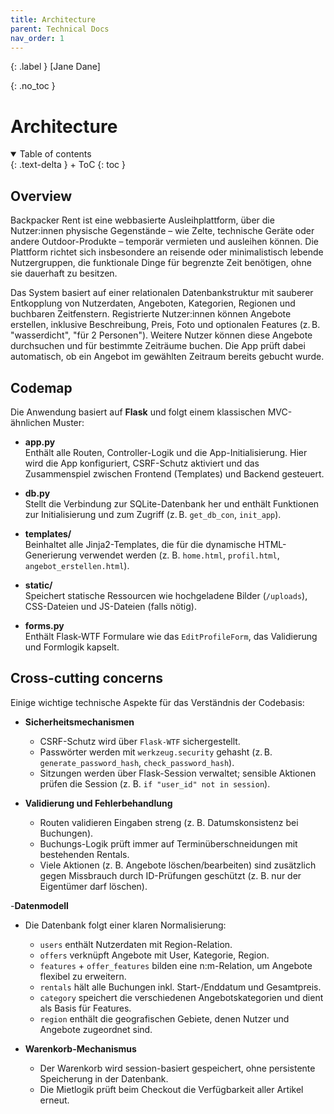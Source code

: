 ```yaml
---
title: Architecture
parent: Technical Docs
nav_order: 1
---
```


{: .label }
[Jane Dane]

{: .no_toc }
# Architecture


<details open markdown="block">
{: .text-delta }
<summary>Table of contents</summary>
+ ToC
{: toc }
</details>

## Overview

Backpacker Rent ist eine webbasierte Ausleihplattform, über die Nutzer:innen physische Gegenstände – wie Zelte, technische Geräte oder andere Outdoor-Produkte – temporär vermieten und ausleihen können. Die Plattform richtet sich insbesondere an reisende oder minimalistisch lebende Nutzergruppen, die funktionale Dinge für begrenzte Zeit benötigen, ohne sie dauerhaft zu besitzen.

Das System basiert auf einer relationalen Datenbankstruktur mit sauberer Entkopplung von Nutzerdaten, Angeboten, Kategorien, Regionen und buchbaren Zeitfenstern. Registrierte Nutzer:innen können Angebote erstellen, inklusive Beschreibung, Preis, Foto und optionalen Features (z. B. "wasserdicht", "für 2 Personen"). Weitere Nutzer können diese Angebote durchsuchen und für bestimmte Zeiträume buchen. Die App prüft dabei automatisch, ob ein Angebot im gewählten Zeitraum bereits gebucht wurde.

## Codemap

Die Anwendung basiert auf **Flask** und folgt einem klassischen MVC-ähnlichen Muster:

- **app.py**  
  Enthält alle Routen, Controller-Logik und die App-Initialisierung. Hier wird die App konfiguriert, CSRF-Schutz aktiviert und das Zusammenspiel zwischen Frontend (Templates) und Backend gesteuert.
  
- **db.py**  
  Stellt die Verbindung zur SQLite-Datenbank her und enthält Funktionen zur Initialisierung und zum Zugriff (z. B. `get_db_con`, `init_app`).

- **templates/**  
  Beinhaltet alle Jinja2-Templates, die für die dynamische HTML-Generierung verwendet werden (z. B. `home.html`, `profil.html`, `angebot_erstellen.html`).

- **static/**  
  Speichert statische Ressourcen wie hochgeladene Bilder (`/uploads`), CSS-Dateien und JS-Dateien (falls nötig).

- **forms.py**  
  Enthält Flask-WTF Formulare wie das `EditProfileForm`, das Validierung und Formlogik kapselt.

## Cross-cutting concerns

Einige wichtige technische Aspekte für das Verständnis der Codebasis:

- **Sicherheitsmechanismen**
  - CSRF-Schutz wird über `Flask-WTF` sichergestellt.
  - Passwörter werden mit `werkzeug.security` gehasht (z. B. `generate_password_hash`, `check_password_hash`).
  - Sitzungen werden über Flask-Session verwaltet; sensible Aktionen prüfen die Session (z. B. `if "user_id" not in session`).

- **Validierung und Fehlerbehandlung**
  - Routen validieren Eingaben streng (z. B. Datumskonsistenz bei Buchungen).
  - Buchungs-Logik prüft immer auf Terminüberschneidungen mit bestehenden Rentals.
  - Viele Aktionen (z. B. Angebote löschen/bearbeiten) sind zusätzlich gegen Missbrauch durch ID-Prüfungen geschützt (z. B. nur der Eigentümer darf löschen).

-**Datenmodell**
  - Die Datenbank folgt einer klaren Normalisierung:
    - `users` enthält Nutzerdaten mit Region-Relation.
    - `offers` verknüpft Angebote mit User, Kategorie, Region.
    - `features` + `offer_features` bilden eine n:m-Relation, um Angebote flexibel zu erweitern.
    - `rentals` hält alle Buchungen inkl. Start-/Enddatum und Gesamtpreis.
    - `category` speichert die verschiedenen Angebotskategorien und dient als Basis für Features.
    - `region` enthält die geografischen Gebiete, denen Nutzer und Angebote zugeordnet sind.


- **Warenkorb-Mechanismus**
  - Der Warenkorb wird session-basiert gespeichert, ohne persistente Speicherung in der Datenbank.
  - Die Mietlogik prüft beim Checkout die Verfügbarkeit aller Artikel erneut.

